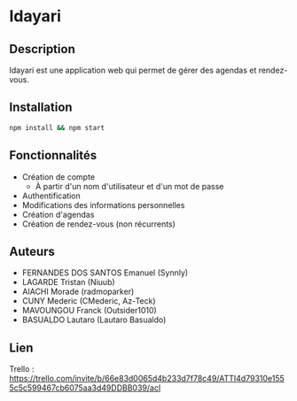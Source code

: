 # Idayari

## Description
Idayari est une application web qui permet de gérer des agendas et rendez-vous.

## Installation
```bash
npm install && npm start 
```

## Fonctionnalités
- Création de compte
    - À partir d'un nom d'utilisateur et d'un mot de passe
- Authentification
- Modifications des informations personnelles
- Création d'agendas
- Création de rendez-vous (non récurrents)

## Auteurs
- FERNANDES DOS SANTOS Emanuel (Synnly)
- LAGARDE Tristan (Niuub)
- AIACHI Morade (radmoparker)
- CUNY Mederic (CMederic, Az-Teck)
- MAVOUNGOU Franck (Outsider1010)
- BASUALDO Lautaro (Lautaro Basualdo)

## Lien
Trello : https://trello.com/invite/b/66e83d0065d4b233d7f78c49/ATTI4d79310e1555c5c599467cb6075aa3d49DDBB039/acl
